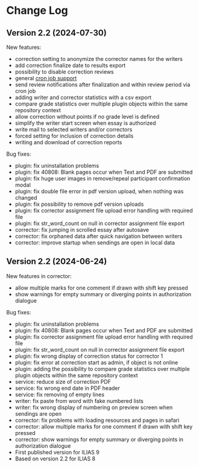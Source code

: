 # Change Log

## Version 2.2 (2024-07-30)
New features:
- correction setting to anonymize the corrector names for the writers
- add correction finalize date to results export
- possibility to disable correction reviews
- general [cron job support](https://github.com/EDUTIEK/LongEssayAssessmentCron/)
- send review notifications after finalization and within review period via cron job
- adding writer and corrector statistics with a csv export
- compare grade statistics over multiple plugin objects within the same repository context
- allow correction without points if no grade level is defined
- simplify the writer start screen when essay is authorized
- write mail to selected writers and/or correctors
- forced setting for inclusion of correction details
- writing and download of correction reports

Bug fixes:
- plugin: fix uninstallation problems
- plugin: fix 40808: Blank pages occur when Text and PDF are submitted
- plugin: fix huge user images in remove/repeal participant confirmation modal
- plugin: fix double file error in pdf version upload, when nothing was changed
- plugin: fix possibility to remove pdf version uploads
- plugin: fix corrector assignment file upload error handling with required file
- plugin: fix str_word_count on null in corrector assignment file export
- corrector: fix jumping in scrolled essay after autosave
- corrector: fix orphaned data after quick navigation between writers
- corrector: improve startup when sendings are open in local data


## Version 2.2 (2024-06-24)
New features in corrector:
- allow multiple marks for one comment if drawn with shift key pressed
- show warnings for empty summary or diverging points in authorization dialogue

Bug fixes:
- plugin: fix uninstallation problems
- plugin: fix 40808: Blank pages occur when Text and PDF are submitted
- plugin: fix corrector assignment file upload error handling with required file
- plugin: fix str_word_count on null in corrector assignment file export
- plugin: fix wrong display of correction status for corrector 1
- plugin: fix error at correction start as admin, if object is not online
- plugin: adding the possibility to compare grade statistics over multiple plugin objects within the same repository context
- service: reduce size of correction PDF
- service: fix wrong end date in PDF header
- service: fix removing of empty lines
- writer: fix paste from word with fake numbered lists
- writer: fix wrong display of numbering on preview screen when sendings are open
- corrector: fix problems with loading resources and pages in safari
- corrector: allow multiple marks for one comment if drawn with shift key pressed
- corrector: show warnings for empty summary or diverging points in authorization dialogue
- First published version for ILIAS 9
- Based on version 2.2 for ILIAS 8